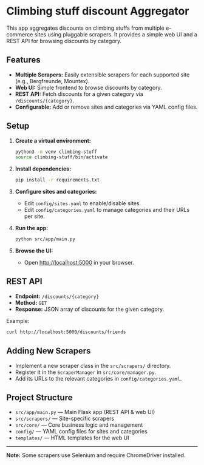 # Climbing stuff discount Aggregator

This app aggregates discounts on climbing stuffs from multiple e-commerce sites using pluggable scrapers. It provides a simple web UI and a REST API for browsing discounts by category.

## Features

- **Multiple Scrapers:** Easily extensible scrapers for each supported site (e.g., Bergfreunde, Mountex).
- **Web UI:** Simple frontend to browse discounts by category.
- **REST API:** Fetch discounts for a given category via `/discounts/{category}`.
- **Configurable:** Add or remove sites and categories via YAML config files.

## Setup

1. **Create a virtual environment:**
   ```bash
   python3 -m venv climbing-stuff
   source climbing-stuff/bin/activate
   ```

2. **Install dependencies:**
   ```bash
   pip install -r requirements.txt
   ```

3. **Configure sites and categories:**
   - Edit `config/sites.yaml` to enable/disable sites.
   - Edit `config/categories.yaml` to manage categories and their URLs per site.

4. **Run the app:**
   ```bash
   python src/app/main.py
   ```

5. **Browse the UI:**
   - Open [http://localhost:5000](http://localhost:5000) in your browser.

## REST API

- **Endpoint:** `/discounts/{category}`
- **Method:** `GET`
- **Response:** JSON array of discounts for the given category.

Example:
```bash
curl http://localhost:5000/discounts/friends
```

## Adding New Scrapers

- Implement a new scraper class in the `src/scrapers/` directory.
- Register it in the `ScraperManager` in `src/core/manager.py`.
- Add its URLs to the relevant categories in `config/categories.yaml`.

## Project Structure

- `src/app/main.py` — Main Flask app (REST API & web UI)
- `src/scrapers/` — Site-specific scrapers
- `src/core/` — Core business logic and management
- `config/` — YAML config files for sites and categories
- `templates/` — HTML templates for the web UI

---

**Note:** Some scrapers use Selenium and require ChromeDriver installed.
